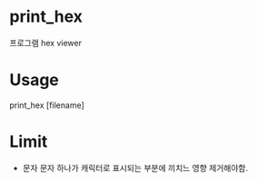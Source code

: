 # print_hex
프로그램 hex viewer

# Usage
print_hex [filename]

# Limit
 - 문자 문자 하나가 캐릭터로 표시되는 부분에 끼치느 영향 제거해야함.
